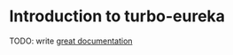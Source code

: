 # Introduction to turbo-eureka

TODO: write [great documentation](http://jacobian.org/writing/what-to-write/)

